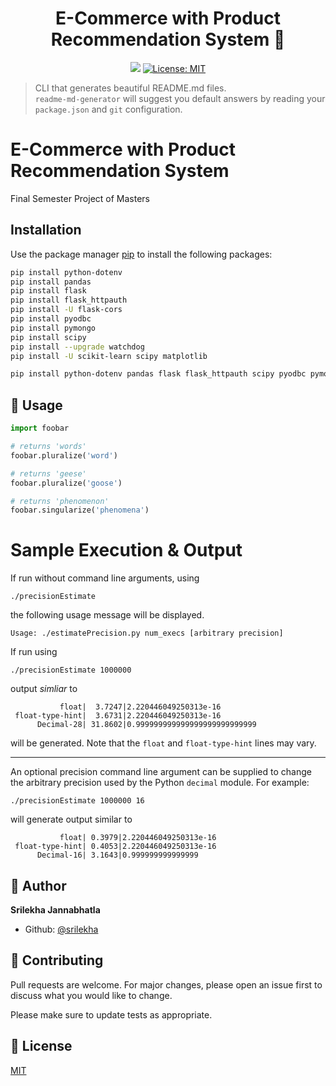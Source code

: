 <h1 align="center">E-Commerce with Product Recommendation System 🚀</h1>
<p align="center">
  <img src="https://img.shields.io/npm/v/readme-md-generator.svg?orange=blue" />
  <a href="https://github.com/kefranabg/readme-md-generator/blob/master/LICENSE">
    <img alt="License: MIT" src="https://img.shields.io/badge/license-MIT-yellow.svg" target="_blank" />
  </a>
</p>

> CLI that generates beautiful README.md files.<br /> `readme-md-generator` will suggest you default answers by reading your `package.json` and `git` configuration.

# E-Commerce with Product Recommendation System

Final Semester Project of Masters

## Installation

Use the package manager [pip](https://pip.pypa.io/en/stable/) to install the following packages:

```bash
pip install python-dotenv
pip install pandas
pip install flask
pip install flask_httpauth
pip install -U flask-cors
pip install pyodbc
pip install pymongo
pip install scipy
pip install --upgrade watchdog
pip install -U scikit-learn scipy matplotlib
```

```bash
pip install python-dotenv pandas flask flask_httpauth scipy pyodbc pymongo -U flask-cors -U scikit-learn scipy matplotlib --upgrade watchdog
```

## 🚀 Usage

```python
import foobar

# returns 'words'
foobar.pluralize('word')

# returns 'geese'
foobar.pluralize('goose')

# returns 'phenomenon'
foobar.singularize('phenomena')
```

# Sample Execution & Output

If run without command line arguments, using

```
./precisionEstimate
```

the following usage message will be displayed.

```
Usage: ./estimatePrecision.py num_execs [arbitrary precision]
```

If run using

```
./precisionEstimate 1000000
```

output _simliar_ to

```
           float|  3.7247|2.220446049250313e-16
 float-type-hint|  3.6731|2.220446049250313e-16
      Decimal-28| 31.8602|0.999999999999999999999999999
```

will be generated. Note that the `float` and `float-type-hint` lines may vary.

---

An optional precision command line argument can be supplied to change the
arbitrary precision used by the Python `decimal` module. For example:

```
./precisionEstimate 1000000 16
```

will generate output similar to

```
           float| 0.3979|2.220446049250313e-16
 float-type-hint| 0.4053|2.220446049250313e-16
      Decimal-16| 3.1643|0.999999999999999
```

## 👤 Author

**Srilekha Jannabhatla**

- Github: [@srilekha](https://github.com/srilekha)

## 🤝 Contributing

Pull requests are welcome. For major changes, please open an issue first
to discuss what you would like to change.

Please make sure to update tests as appropriate.

## 📝 License

[MIT](https://choosealicense.com/licenses/mit/)
